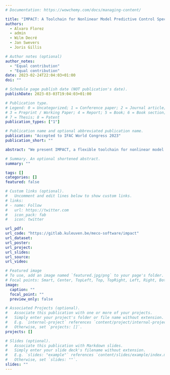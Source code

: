 ```yaml
---
# Documentation: https://wowchemy.com/docs/managing-content/

title: "IMPACT: A Toolchain for Nonlinear Model Predictive Control Specification, Prototyping, and Deployment"
authors:
  - Alvaro Florez
  - admin
  - Wilm Decré
  - Jan Swevers
  - Joris Gillis

# Author notes (optional)
author_notes:
  - "Equal contribution"
  - "Equal contribution"
date: 2023-02-24T22:04:03+01:00
doi: ""

# Schedule page publish date (NOT publication's date).
publishDate: 2023-03-03T19:04:03+01:00

# Publication type.
# Legend: 0 = Uncategorized; 1 = Conference paper; 2 = Journal article;
# 3 = Preprint / Working Paper; 4 = Report; 5 = Book; 6 = Book section;
# 7 = Thesis; 8 = Patent
publication_types: ["1"]

# Publication name and optional abbreviated publication name.
publication: "Accepted to IFAC World Congress 2023"
publication_short: ""

abstract: "We present IMPACT, a flexible toolchain for nonlinear model predictive control (NMPC) specification with automatic code generation capabilities. The toolchain reduces the engineering complexity of NMPC implementations by providing the user with an easy-to-use application programming interface, and with the flexibility of using multiple state-of-the-art tools and numerical optimization solvers for rapid prototyping of NMPC solutions. IMPACT is written in Python, users can call it from Python and MATLAB, and the generated NMPC solvers can be directly executed from C, Python, MATLAB and Simulink. An application example is presented involving problem specification and deployment on embedded hardware using Simulink, showing the effectiveness and applicability of IMPACT for NMPC-based solutions."

# Summary. An optional shortened abstract.
summary: ""

tags: []
categories: []
featured: false

# Custom links (optional).
#   Uncomment and edit lines below to show custom links.
# links:
# - name: Follow
#   url: https://twitter.com
#   icon_pack: fab
#   icon: twitter

url_pdf:
url_code: "https://gitlab.kuleuven.be/meco-software/impact"
url_dataset:
url_poster:
url_project:
url_slides:
url_source:
url_video:

# Featured image
# To use, add an image named `featured.jpg/png` to your page's folder. 
# Focal points: Smart, Center, TopLeft, Top, TopRight, Left, Right, BottomLeft, Bottom, BottomRight.
image:
  caption: ""
  focal_point: ""
  preview_only: false

# Associated Projects (optional).
#   Associate this publication with one or more of your projects.
#   Simply enter your project's folder or file name without extension.
#   E.g. `internal-project` references `content/project/internal-project/index.md`.
#   Otherwise, set `projects: []`.
projects: []

# Slides (optional).
#   Associate this publication with Markdown slides.
#   Simply enter your slide deck's filename without extension.
#   E.g. `slides: "example"` references `content/slides/example/index.md`.
#   Otherwise, set `slides: ""`.
slides: ""
---
```

